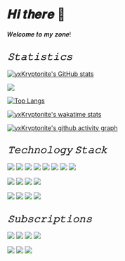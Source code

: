 # 𝑯𝒊 𝒕𝒉𝒆𝒓𝒆 👋 

𝑾𝒆𝒍𝒄𝒐𝒎𝒆 𝒕𝒐 𝒎𝒚 𝒛𝒐𝒏𝒆!

## ***𝚂𝚝𝚊𝚝𝚒𝚜𝚝𝚒𝚌𝚜***

[![yxKryptonite's GitHub stats](https://github-readme-stats.vercel.app/api?username=yxKryptonite&theme=synthwave&show_icons=True)](https://github.com/anuraghazra/github-readme-stats) 

<img src="https://github-readme-streak-stats.herokuapp.com/?user=yxKryptonite&theme=dracula" />

[![Top Langs](https://github-readme-stats.vercel.app/api/top-langs/?username=yxKryptonite&theme=dracula&card_width=445&layout=compact)](https://github.com/anuraghazra/github-readme-stats) 

[![yxKryptonite's wakatime stats](https://github-readme-stats.vercel.app/api/wakatime?username=yxKryptonite&theme=tokyonight)](https://github.com/anuraghazra/github-readme-stats)

[![yxKryptonite's github activity graph](https://activity-graph.herokuapp.com/graph?username=yxKryptonite&theme=xcode&point=15)](https://github.com/ashutosh00710/github-readme-activity-graph)

## ***𝚃𝚎𝚌𝚑𝚗𝚘𝚕𝚘𝚐𝚢 𝚂𝚝𝚊𝚌𝚔***
[![](https://img.shields.io/badge/-Python-007396?style=for-the-badge&logo=python&logoColor=ffffff)](https://www.python.org/)
![](https://img.shields.io/badge/-C++-007396?style=for-the-badge&logo=cplusplus&logoColor=ffffff&color=blueviolet)
![](https://img.shields.io/badge/-C-007396?style=for-the-badge&logo=c&logoColor=ffffff&color=blue)
![](https://img.shields.io/badge/-Jupyter-007396?style=for-the-badge&logo=jupyter&logoColor=ffffff&color=orange)
![](https://img.shields.io/badge/-HTML5-007396?style=for-the-badge&logo=html5&logoColor=ffffff&color=darkblue)
![](https://img.shields.io/badge/-CSS3-007396?style=for-the-badge&logo=css3&logoColor=ffffff&color=yellow)
![](https://img.shields.io/badge/-Markdown-007396?style=for-the-badge&logo=markdown&logoColor=ffffff&color=cornflowerblue)
![](https://img.shields.io/badge/-Latex-007396?style=for-the-badge&logo=latex&logoColor=ffffff&color=black)

[![](https://img.shields.io/badge/-PyTorch-007396?style=for-the-badge&logo=pytorch&logoColor=ffffff&color=coral)](https://www.pytorch.org/)
![](https://img.shields.io/badge/-Tensorflow-007396?style=for-the-badge&logo=tensorflow&logoColor=ffffff&color=orange)
![](https://img.shields.io/badge/-Keras-007396?style=for-the-badge&logo=keras&logoColor=ffffff&color=red)
![](https://img.shields.io/badge/-Sklearn-007396?style=for-the-badge&logo=scikitlearn&logoColor=ffffff&color=gray)

![](https://img.shields.io/badge/-Git-007396?style=for-the-badge&logo=git&logoColor=ffffff&color=gray)
[![](https://img.shields.io/badge/-GitHub-007396?style=for-the-badge&logo=github&logoColor=ffffff&color=black)](https://www.github.com/)
[![](https://img.shields.io/badge/-Gitee-007396?style=for-the-badge&logo=gitee&logoColor=ffffff&color=coral)](https://www.gitee.com/)
[![](https://img.shields.io/badge/-VSCode-007396?style=for-the-badge&logo=visualstudiocode&logoColor=ffffff&color=darkblue)](https://code.visualstudiocode.com/)

## ***𝚂𝚞𝚋𝚜𝚌𝚛𝚒𝚙𝚝𝚒𝚘𝚗𝚜***
[![](https://img.shields.io/badge/-Apple-007396?style=for-the-badge&logo=apple&logoColor=ffffff&color=silver)](https://www.apple.com/)
[![](https://img.shields.io/badge/-Google-007396?style=for-the-badge&logo=google&logoColor=ffffff&color=gold)](https://www.google.com/)
[![](https://img.shields.io/badge/-Microsoft-007396?style=for-the-badge&logo=microsoft&logoColor=ffffff&color=blue)](https://www.microsoft.com/)
[![](https://img.shields.io/badge/-Amazon-007396?style=for-the-badge&logo=amazon&logoColor=ffffff&color=orange)](https://www.amazon.com/)

[![](https://img.shields.io/badge/-Twitter-007396?style=for-the-badge&logo=twitter&logoColor=ffffff&color=blue)](https://www.twitter.com/)
[![](https://img.shields.io/badge/-Youtube-007396?style=for-the-badge&logo=youtube&logoColor=ffffff&color=red)](https://www.youtube.com/)
[![](https://img.shields.io/badge/-Instagram-007396?style=for-the-badge&logo=instagram&logoColor=ffffff&color=hotpink)](https://www.instagram.com/)

<!--
**yxKryptonite/yxKryptonite** is a ✨ _special_ ✨ repository because its `README.md` (this file) appears on your GitHub profile.

Here are some ideas to get you started:

- 🔭 I’m currently working on ...
- 🌱 I’m currently learning ...
- 👯 I’m looking to collaborate on ...
- 🤔 I’m looking for help with ...
- 💬 Ask me about ...
- 📫 How to reach me: ...
- 😄 Pronouns: ...
- ⚡ Fun fact: ...
-->
